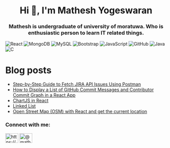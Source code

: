 <h1 align="center">Hi 👋, I'm Mathesh Yogeswaran</h1>
<h3 align="center">Mathesh is undergraduate of university of moratuwa. Who is enthusiastic person to learn IT related things.</h3>
<!--
<img aligh="center" width="45%" src="https://github-readme-stats.vercel.app/api?username=matheshyogeswaran&show_icons=true&theme=radical" />
<img aligh="center" width="45%" src="https://github-readme-stats.vercel.app/api/top-langs/?username=matheshyogeswaran&layout=compact" /> -->

![React](https://img.shields.io/badge/react-%2320232a.svg?style=for-the-badge&logo=react&logoColor=%2361DAFB)
![MongoDB](https://img.shields.io/badge/MongoDB-%234ea94b.svg?style=for-the-badge&logo=mongodb&logoColor=white)
![MySQL](https://img.shields.io/badge/mysql-%2300f.svg?style=for-the-badge&logo=mysql&logoColor=white)
![Bootstrap](https://img.shields.io/badge/bootstrap-%23563D7C.svg?style=for-the-badge&logo=bootstrap&logoColor=white)
![JavaScript](https://img.shields.io/badge/javascript-%23323330.svg?style=for-the-badge&logo=javascript&logoColor=%23F7DF1E)
![GitHub](https://img.shields.io/badge/github-%23121011.svg?style=for-the-badge&logo=github&logoColor=white)
![Java](https://img.shields.io/badge/java-%23ED8B00.svg?style=for-the-badge&logo=java&logoColor=white)
![C](https://img.shields.io/badge/c-%2300599C.svg?style=for-the-badge&logo=c&logoColor=white)

# Blog posts
<!-- BLOG-POST-LIST:START -->
- [Step-by-Step Guide to Fetch JIRA API Issues Using Postman](https://medium.com/@matheshyogeswaran/step-by-step-guide-to-fetch-jira-api-issues-using-postman-e96ba74fabc9?source=rss-505ef1b70e94------2)
- [How to Display a List of GitHub Commit Messages and Contributor Commit Graph in a React App](https://medium.com/@matheshyogeswaran/how-to-display-a-list-of-github-commit-messages-and-contributor-commit-graph-in-a-react-app-92a78284447f?source=rss-505ef1b70e94------2)
- [ChartJS in React](https://medium.com/@matheshyogeswaran/chartjs-in-react-dbc185263321?source=rss-505ef1b70e94------2)
- [Linked List](https://towardsdev.com/linked-list-7b58728b740a?source=rss-505ef1b70e94------2)
- [Open Street Map &lpar;OSM&rpar; with React and get the current location](https://towardsdev.com/open-street-map-osm-with-react-and-get-the-current-location-c2c80408b1bb?source=rss-505ef1b70e94------2)
<!-- BLOG-POST-LIST:END -->


<h3 align="left">Connect with me:</h3>
<p align="left">
<a href="https://www.linkedin.com/in/mathesh-yogeswaran-442733196/" target="blank"><img align="center" src="https://raw.githubusercontent.com/rahuldkjain/github-profile-readme-generator/master/src/images/icons/Social/linked-in-alt.svg" alt="https://www.linkedin.com/in/mathesh-yogeswaran-442733196/" height="30" width="40" /></a>
<a href="https://medium.com/@matheshyogeswaran" target="blank"><img align="center" src="https://raw.githubusercontent.com/rahuldkjain/github-profile-readme-generator/master/src/images/icons/Social/medium.svg" alt="@matheshyogeswaran" height="30" width="40" /></a>
</p>
